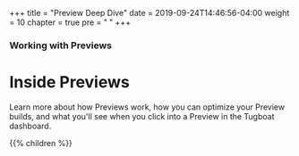 +++
title = "Preview Deep Dive"
date = 2019-09-24T14:46:56-04:00
weight = 10
chapter = true
pre = "<b> </b>"
+++

### Working with Previews

# Inside Previews

Learn more about how Previews work, how you can optimize your Preview builds, and what you'll see when you click into a
Preview in the Tugboat dashboard.

{{% children %}}

